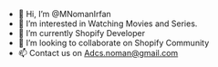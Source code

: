 - 👋 Hi, I’m @MNomanIrfan
- 👀 I’m interested in Watching Movies and Series.
- 🌱 I’m currently Shopify Developer
- 💞️ I’m looking to collaborate on Shopify Community
- 📫 Contact us on Adcs.noman@gmail.com

<!---
M-Noman Irfan/MNomanIrfan is a ✨ special ✨ repository because its `README.md` (this file) appears on your GitHub profile.
You can click the Preview link to take a look at your changes.
--->
